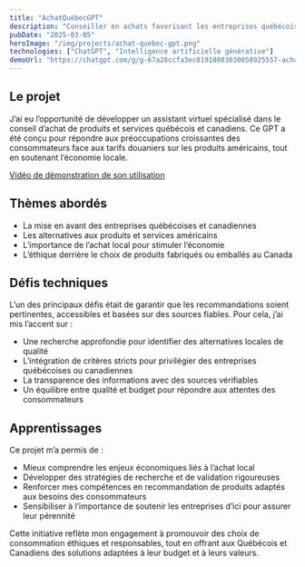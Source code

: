 ```yaml
---
title: "AchatQuébecGPT"
description: "Conseiller en achats favorisant les entreprises québécoises et ensuite canadiennes."
pubDate: "2025-03-05"
heroImage: "/img/projects/achat-quebec-gpt.png"
technologies: ["ChatGPT", "Intelligence artificielle générative"]
demoUrl: "https://chatgpt.com/g/g-67a28ccfa3ec81918083030058925557-achatquebecgpt"
---
```


## Le projet

J’ai eu l’opportunité de développer un assistant virtuel spécialisé dans le conseil d’achat de produits et services québécois et canadiens. Ce GPT a été conçu pour répondre aux préoccupations croissantes des consommateurs face aux tarifs douaniers sur les produits américains, tout en soutenant l’économie locale.

<i class="bi bi-youtube"></i> [Vidéo de démonstration de son utilisation](https://youtu.be/Drj5YeIv-R4)

## Thèmes abordés

- La mise en avant des entreprises québécoises et canadiennes
- Les alternatives aux produits et services américains
- L’importance de l’achat local pour stimuler l’économie
- L’éthique derrière le choix de produits fabriqués ou emballés au Canada

## Défis techniques

L’un des principaux défis était de garantir que les recommandations soient pertinentes, accessibles et basées sur des sources fiables. Pour cela, j’ai mis l’accent sur :

- Une recherche approfondie pour identifier des alternatives locales de qualité
- L’intégration de critères stricts pour privilégier des entreprises québécoises ou canadiennes
- La transparence des informations avec des sources vérifiables
- Un équilibre entre qualité et budget pour répondre aux attentes des consommateurs

## Apprentissages

Ce projet m’a permis de :

- Mieux comprendre les enjeux économiques liés à l’achat local
- Développer des stratégies de recherche et de validation rigoureuses
- Renforcer mes compétences en recommandation de produits adaptés aux besoins des consommateurs
- Sensibiliser à l’importance de soutenir les entreprises d’ici pour assurer leur pérennité

Cette initiative reflète mon engagement à promouvoir des choix de consommation éthiques et responsables, tout en offrant aux Québécois et Canadiens des solutions adaptées à leur budget et à leurs valeurs.
